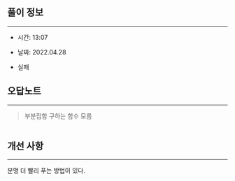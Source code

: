 ## 풀이 정보

----
- 시간: 13:07

- 날짜: 2022.04.28

- 실패


## 오답노트

---

> 부분집합 구하는 함수 모름
```java

```
  

## 개선 사항

---

분명 더 빨리 푸는 방법이 있다.


